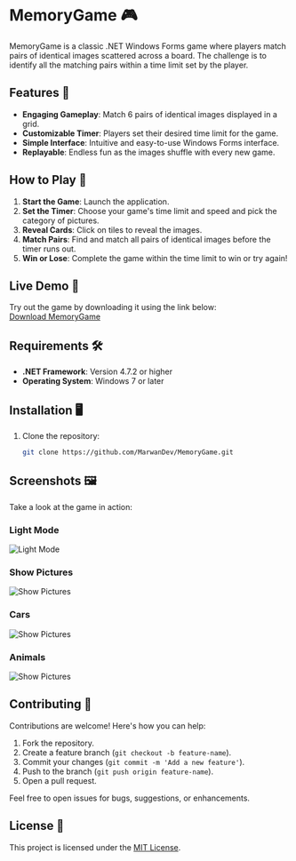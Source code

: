 # MemoryGame 🎮

MemoryGame is a classic .NET Windows Forms game where players match pairs of identical images scattered across a board. The challenge is to identify all the matching pairs within a time limit set by the player.

## Features 🌟
- **Engaging Gameplay**: Match 6 pairs of identical images displayed in a grid.  
- **Customizable Timer**: Players set their desired time limit for the game.  
- **Simple Interface**: Intuitive and easy-to-use Windows Forms interface.  
- **Replayable**: Endless fun as the images shuffle with every new game.

## How to Play 📖
1. **Start the Game**: Launch the application.
3. **Set the Timer**: Choose your game's time limit and speed and pick the category of pictures.
4. **Reveal Cards**: Click on tiles to reveal the images.  
5. **Match Pairs**: Find and match all pairs of identical images before the timer runs out.  
6. **Win or Lose**: Complete the game within the time limit to win or try again!

## Live Demo 🔗
Try out the game by downloading it using the link below:  
[Download MemoryGame](https://drive.google.com/file/d/1D6zVUXviMyqBe_DwFwJQ_2mutDNbrX4E/view?usp=sharing)  

## Requirements 🛠️
- **.NET Framework**: Version 4.7.2 or higher  
- **Operating System**: Windows 7 or later  

## Installation 🖥️
1. Clone the repository:  
   ```bash
   git clone https://github.com/MarwanDev/MemoryGame.git

## Screenshots 🖼️
Take a look at the game in action:  

### Light Mode  
![Light Mode](Screenshots/Light-Mode.JPG)  

### Show Pictures  
![Show Pictures](Screenshots/Show-Pictures.JPG)  

### Cars  
![Show Pictures](Screenshots/Cars.JPG)  

### Animals  
![Show Pictures](Screenshots/Animals.JPG)  


## Contributing 🤝
Contributions are welcome! Here's how you can help:  
1. Fork the repository.  
2. Create a feature branch (`git checkout -b feature-name`).  
3. Commit your changes (`git commit -m 'Add a new feature'`).  
4. Push to the branch (`git push origin feature-name`).  
5. Open a pull request.  

Feel free to open issues for bugs, suggestions, or enhancements.

## License 📜
This project is licensed under the [MIT License](LICENSE).  
